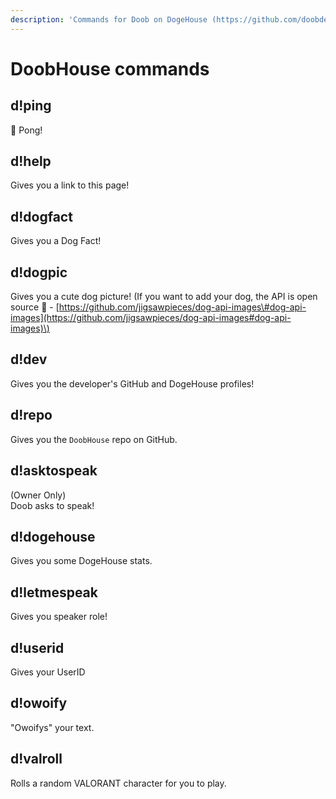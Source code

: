 ```yaml
---
description: 'Commands for Doob on DogeHouse (https://github.com/doobdev/doobhouse)'
---
```


# DoobHouse commands

## d!ping

🏓 Pong!

## d!help

Gives you a link to this page!

## d!dogfact

Gives you a Dog Fact!

## d!dogpic

Gives you a cute dog picture! \(If you want to add your dog, the API is open source 👀 - [https://github.com/jigsawpieces/dog-api-images\#dog-api-images](https://github.com/jigsawpieces/dog-api-images#dog-api-images)\)

## d!dev

Gives you the developer's GitHub and DogeHouse profiles!

## d!repo

Gives you the `DoobHouse` repo on GitHub.

## d!asktospeak

\(Owner Only\)  
Doob asks to speak!

## d!dogehouse

Gives you some DogeHouse stats.

## d!letmespeak

Gives you speaker role!

## d!userid

Gives your UserID

## d!owoify

"Owoifys" your text.

## d!valroll

Rolls a random VALORANT character for you to play.

